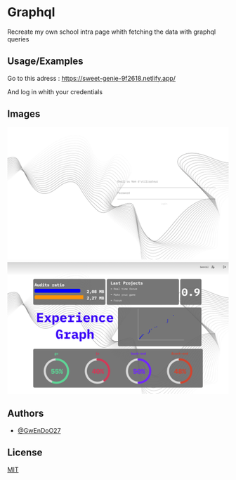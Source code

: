 
# Graphql

Recreate my own school intra page whith fetching the data with graphql queries


## Usage/Examples

Go to this adress : https://sweet-genie-9f2618.netlify.app/

And log in whith your credentials

## Images

![alt text](./Images/Login.png)
![alt text](./Images/Home.png)


## Authors

- [@GwEnDoO27](https://github.com/GwEnDoO27/)

## License

[MIT](https://choosealicense.com/licenses/mit/)

